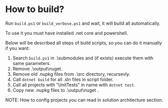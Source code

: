 # How to build?

Run `build.ps1` or `build_verbose.ps1` and wait, it will build all automatically.

To use it you must have installed .net core and powershell.

Below will be described all steps of build scripts, so you can do it manually if you want:

1. Search `build.ps1` in .\submodules and (if exists) execute them with same parameters.
1. Remove .\output\nuget.
1. Remove old .nupkg files from .\src directory, recursevly.
1. Call `dotnet build` for all .sln files in script folder.
1. Call all projects with "UnitTests" in name with `dotnet test`.
1. Copy new .nupkg files to .\output\nuget .

NOTE: How to config projects you can read in solution architecture section.